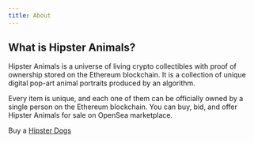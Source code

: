```yaml
---
title: About
---
```


## What is Hipster Animals?

Hipster Animals is a universe of living crypto collectibles with proof of
ownership stored on the Ethereum blockchain. It is a collection of unique digital
pop-art animal portraits produced by an algorithm.

Every item is unique, and each one of them can be officially owned by a single
person on the Ethereum blockchain. You can buy, bid, and offer Hipster Animals
for sale on OpenSea marketplace.

Buy a [Hipster Dogs][]

[Hipster Dogs]: https://opensea.io/collection/hipsterdogs